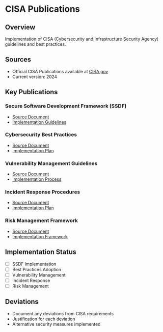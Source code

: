 # CISA Publications

## Overview
Implementation of CISA (Cybersecurity and Infrastructure Security Agency) guidelines and best practices.

## Sources
- Official CISA Publications available at [CISA.gov](https://www.cisa.gov/resources-tools)
- Current version: 2024

## Key Publications
### Secure Software Development Framework (SSDF)
- [Source Document](https://www.cisa.gov/resources-tools/services/secure-software-development-framework-ssdf)
- [Implementation Guidelines](development/ssdf-implementation.md)

### Cybersecurity Best Practices
- [Source Document](https://www.cisa.gov/cybersecurity-best-practices)
- [Implementation Plan](security/best-practices.md)

### Vulnerability Management Guidelines
- [Source Document](https://www.cisa.gov/resources-tools/services/vulnerability-management)
- [Implementation Process](security/vulnerability-management.md)

### Incident Response Procedures
- [Source Document](https://www.cisa.gov/resources-tools/services/incident-response)
- [Implementation Plan](security/incident-response.md)

### Risk Management Framework
- [Source Document](https://www.cisa.gov/resources-tools/services/risk-management-framework)
- [Implementation Framework](security/risk-management.md)

## Implementation Status
- [ ] SSDF Implementation
- [ ] Best Practices Adoption
- [ ] Vulnerability Management
- [ ] Incident Response
- [ ] Risk Management

## Deviations
- Document any deviations from CISA requirements
- Justification for each deviation
- Alternative security measures implemented 